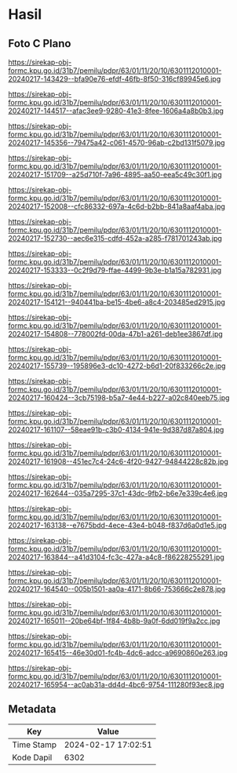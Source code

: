 # Hasil

## Foto C Plano

https://sirekap-obj-formc.kpu.go.id/31b7/pemilu/pdpr/63/01/11/20/10/6301112010001-20240217-143429--bfa90e76-efdf-46fb-8f50-316cf89945e6.jpg

https://sirekap-obj-formc.kpu.go.id/31b7/pemilu/pdpr/63/01/11/20/10/6301112010001-20240217-144517--afac3ee9-9280-41e3-8fee-1606a4a8b0b3.jpg

https://sirekap-obj-formc.kpu.go.id/31b7/pemilu/pdpr/63/01/11/20/10/6301112010001-20240217-145356--79475a42-c061-4570-96ab-c2bd131f5079.jpg

https://sirekap-obj-formc.kpu.go.id/31b7/pemilu/pdpr/63/01/11/20/10/6301112010001-20240217-151709--a25d710f-7a96-4895-aa50-eea5c49c30f1.jpg

https://sirekap-obj-formc.kpu.go.id/31b7/pemilu/pdpr/63/01/11/20/10/6301112010001-20240217-152008--cfc86332-697a-4c6d-b2bb-841a8aaf4aba.jpg

https://sirekap-obj-formc.kpu.go.id/31b7/pemilu/pdpr/63/01/11/20/10/6301112010001-20240217-152730--aec6e315-cdfd-452a-a285-f781701243ab.jpg

https://sirekap-obj-formc.kpu.go.id/31b7/pemilu/pdpr/63/01/11/20/10/6301112010001-20240217-153333--0c2f9d79-ffae-4499-9b3e-b1a15a782931.jpg

https://sirekap-obj-formc.kpu.go.id/31b7/pemilu/pdpr/63/01/11/20/10/6301112010001-20240217-154121--940441ba-be15-4be6-a8c4-203485ed2915.jpg

https://sirekap-obj-formc.kpu.go.id/31b7/pemilu/pdpr/63/01/11/20/10/6301112010001-20240217-154808--778002fd-00da-47b1-a261-deb1ee3867df.jpg

https://sirekap-obj-formc.kpu.go.id/31b7/pemilu/pdpr/63/01/11/20/10/6301112010001-20240217-155739--195896e3-dc10-4272-b6d1-20f833266c2e.jpg

https://sirekap-obj-formc.kpu.go.id/31b7/pemilu/pdpr/63/01/11/20/10/6301112010001-20240217-160424--3cb75198-b5a7-4e44-b227-a02c840eeb75.jpg

https://sirekap-obj-formc.kpu.go.id/31b7/pemilu/pdpr/63/01/11/20/10/6301112010001-20240217-161107--58eae91b-c3b0-4134-941e-9d387d87a804.jpg

https://sirekap-obj-formc.kpu.go.id/31b7/pemilu/pdpr/63/01/11/20/10/6301112010001-20240217-161908--451ec7c4-24c6-4f20-9427-94844228c82b.jpg

https://sirekap-obj-formc.kpu.go.id/31b7/pemilu/pdpr/63/01/11/20/10/6301112010001-20240217-162644--035a7295-37c1-43dc-9fb2-b6e7e339c4e6.jpg

https://sirekap-obj-formc.kpu.go.id/31b7/pemilu/pdpr/63/01/11/20/10/6301112010001-20240217-163138--e7675bdd-4ece-43e4-b048-f837d6a0d1e5.jpg

https://sirekap-obj-formc.kpu.go.id/31b7/pemilu/pdpr/63/01/11/20/10/6301112010001-20240217-163844--a41d3104-fc3c-427a-a4c8-f86228255291.jpg

https://sirekap-obj-formc.kpu.go.id/31b7/pemilu/pdpr/63/01/11/20/10/6301112010001-20240217-164540--005b1501-aa0a-4171-8b66-753666c2e878.jpg

https://sirekap-obj-formc.kpu.go.id/31b7/pemilu/pdpr/63/01/11/20/10/6301112010001-20240217-165011--20be64bf-1f84-4b8b-9a0f-6dd019f9a2cc.jpg

https://sirekap-obj-formc.kpu.go.id/31b7/pemilu/pdpr/63/01/11/20/10/6301112010001-20240217-165415--46e30d01-fc4b-4dc6-adcc-a9690860e263.jpg

https://sirekap-obj-formc.kpu.go.id/31b7/pemilu/pdpr/63/01/11/20/10/6301112010001-20240217-165954--ac0ab31a-dd4d-4bc6-9754-111280f93ec8.jpg


## Metadata

| Key        | Value               |
| ---------- | ------------------- |
| Time Stamp | 2024-02-17 17:02:51 |
| Kode Dapil | 6302                |



